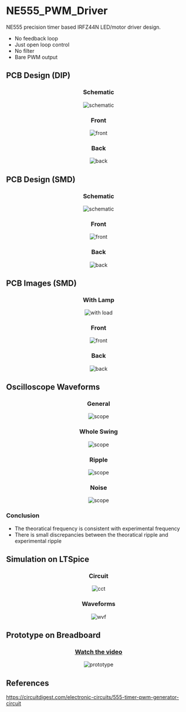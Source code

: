 # NE555_PWM_Driver
NE555 precision timer based IRFZ44N LED/motor driver design.
- No feedback loop
- Just open loop control
- No filter
- Bare PWM output
 
## PCB Design (DIP)

<div align="center">
 
### Schematic
 
![schematic](./sch.png)
 
 
### Front
 
![front](./top.png)
 

### Back
 
![back](./bottom.png)
 
 </div>

## PCB Design (SMD)

<div align="center">
 
### Schematic
 
![schematic](./NE555_PWM_Driver_smd/sch.png)
 
 
### Front
 
![front](./NE555_PWM_Driver_smd/top.png)
 

### Back
 
![back](./NE555_PWM_Driver_smd/bottom.png)
 
 </div>

## PCB Images (SMD)

<div align="center">
 
### With Lamp
 
![with load](./withLoad.jpeg)
 
 
### Front
 
![front](./topPcb.jpeg)
 

### Back
 
![back](./bottomPcb.jpeg)
 
 </div>

## Oscilloscope Waveforms

<div align="center">

### General

![scope](./smdScopePics/scope.BMP)

### Whole Swing

![scope](./smdScopePics/wholeSwing.BMP)

### Ripple

![scope](./smdScopePics/ripple.BMP)

### Noise

![scope](./smdScopePics/noise.BMP)

 </div>

 ### Conclusion

 - The theoratical frequency is consistent with experimental frequency
 - There is small discrepancies between the theoratical ripple and experimental ripple

## Simulation on LTSpice
  
 <div align="center">
 
### Circuit
 
![cct](./SPICE/sim_sch.png)
 

### Waveforms
 
![wvf](./SPICE/sim_wvf.png)
 
 </div>
 
 ## Prototype on Breadboard
  
 <div align="center">
 
 ### [Watch the video](https://youtu.be/RiIcqe25NVU)
 
![prototype](./prototype.jpg)
 
 </div>

 ## References
https://circuitdigest.com/electronic-circuits/555-timer-pwm-generator-circuit
